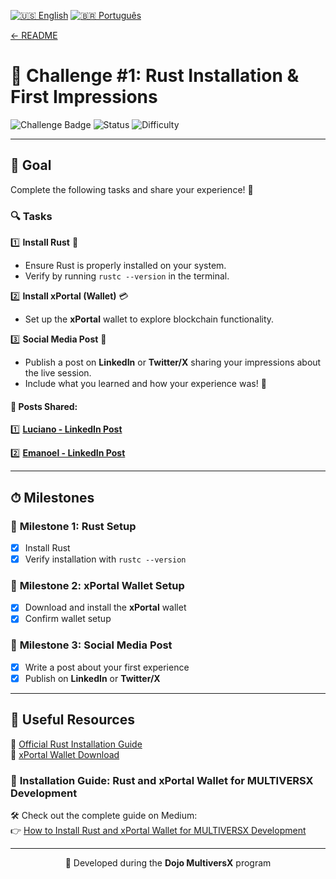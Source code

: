 [![🇺🇸 English](https://img.shields.io/badge/Lang-EN-blue)](challenge1-en.md)
[![🇧🇷 Português](https://img.shields.io/badge/Lang-PT--BR-green)](challenge1.md)

[←  README](../../README.md)

# 🎯 **Challenge #1: Rust Installation & First Impressions**  

![Challenge Badge](https://img.shields.io/badge/Challenge-1-blue?style=for-the-badge&logo=rust) 
![Status](https://img.shields.io/badge/Status-In%20Progress-orange?style=for-the-badge) 
![Difficulty](https://img.shields.io/badge/Difficulty-Easy-brightgreen?style=for-the-badge)  

---

## 📢 **Goal**  
Complete the following tasks and share your experience! 🚀  

### 🔍 **Tasks**  

1️⃣ **Install Rust** 🦀  
   - Ensure Rust is properly installed on your system.  
   - Verify by running `rustc --version` in the terminal.  

2️⃣ **Install xPortal (Wallet)** 💳  
   - Set up the **xPortal** wallet to explore blockchain functionality.  

3️⃣ **Social Media Post** 📝  
   - Publish a post on **LinkedIn** or **Twitter/X** sharing your impressions about the live session.  
   - Include what you learned and how your experience was! 🎉  

#### 📢 **Posts Shared:**

1️⃣ **[Luciano - LinkedIn Post](https://www.linkedin.com/posts/lucenfort_ia-e-blockchain-v%C3%A3o-transformar-tudo-multiversx-activity-7294824804518359040-n1ts?utm_source=share&utm_medium=member_desktop&rcm=ACoAAElTUVMBgVSjIpZeL4ccPeYlJBCsVaw44hU)**  

2️⃣ **[Emanoel - LinkedIn Post](https://www.linkedin.com/posts/emanoel-oliveira-br_dojostellar-nearx-stellar-activity-7295447426939678722-EIPC?utm_source=share&utm_medium=member_desktop&rcm=ACoAAElTUVMBgVSjIpZeL4ccPeYlJBCsVaw44hU)**  

---

## ⏱ **Milestones**  

### 📅 **Milestone 1: Rust Setup**  
- [x] Install Rust  
- [x] Verify installation with `rustc --version`  

### 📅 **Milestone 2: xPortal Wallet Setup**  
- [x] Download and install the **xPortal** wallet  
- [x] Confirm wallet setup  

### 📅 **Milestone 3: Social Media Post**  
- [x] Write a post about your first experience  
- [x] Publish on **LinkedIn** or **Twitter/X**  

---

## 📎 **Useful Resources**  

🔗 [Official Rust Installation Guide](https://www.rust-lang.org/tools/install)  
🔗 [xPortal Wallet Download](https://www.xportal.com)  

### 📖 **Installation Guide: Rust and xPortal Wallet for MULTIVERSX Development**  

🛠️ Check out the complete guide on Medium:  
👉 [How to Install Rust and xPortal Wallet for MULTIVERSX Development](https://medium.com/@pavusa/how-to-install-rust-and-xportal-wallet-for-multiversx-development-e3bec1fae898)

---

<p align="center">🌟 Developed during the <strong>Dojo MultiversX</strong> program</p>
